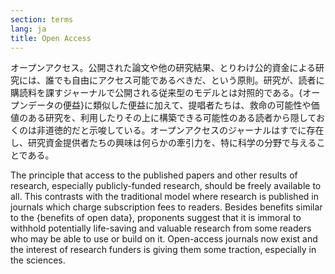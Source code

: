 ```yaml
---
section: terms
lang: ja
title: Open Access
---
```


オープンアクセス。公開された論文や他の研究結果、とりわけ公的資金による研究には、誰でも自由にアクセス可能であるべきだ、という原則。研究が、読者に購読料を課すジャーナルで公開される従来型のモデルとは対照的である。{オープンデータの便益}に類似した便益に加えて、提唱者たちは、救命の可能性や価値のある研究を、利用したりその上に構築できる可能性のある読者から隠しておくのは非道徳的だと示唆している。オープンアクセスのジャーナルはすでに存在し、研究資金提供者たちの興味は何らかの牽引力を、特に科学の分野で与えることである。

The principle that access to the published papers and other results of research, especially publicly-funded research, should be freely available to all. This contrasts with the traditional model where research is published in journals which charge subscription fees to readers. Besides benefits similar to the {benefits of open data}, proponents suggest that it is immoral to withhold potentially life-saving and valuable research from some readers who may be able to use or build on it. Open-access journals now exist and the interest of research funders is giving them some traction, especially in the sciences.
